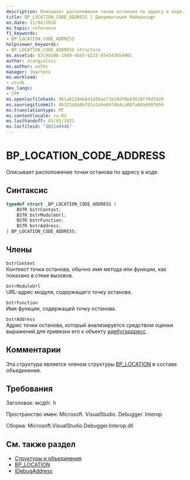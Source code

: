 ```yaml
---
description: Описывает расположение точки останова по адресу в коде.
title: BP_LOCATION_CODE_ADDRESS | Документация Майкрософт
ms.date: 11/04/2016
ms.topic: reference
f1_keywords:
- BP_LOCATION_CODE_ADDRESS
helpviewer_keywords:
- BP_LOCATION_CODE_ADDRESS structure
ms.assetid: 83c9da8b-19d9-4be5-b225-854543654901
author: acangialosi
ms.author: anthc
manager: jmartens
ms.workload:
- vssdk
dev_langs:
- CPP
ms.openlocfilehash: 961a62284b841d56ae73a29df0e83810ff9d7d20
ms.sourcegitcommit: 4b323a8a8bfd1a1a9e84f4b4ca88fa8da690f656
ms.translationtype: MT
ms.contentlocale: ru-RU
ms.lasthandoff: 03/05/2021
ms.locfileid: "102144446"
---
```

# <a name="bp_location_code_address"></a>BP_LOCATION_CODE_ADDRESS
Описывает расположение точки останова по адресу в коде.

## <a name="syntax"></a>Синтаксис

```cpp
typedef struct _BP_LOCATION_CODE_ADDRESS {
    BSTR bstrContext;
    BSTR bstrModuleUrl;
    BSTR bstrFunction;
    BSTR bstrAddress;
} BP_LOCATION_CODE_ADDRESS;
```

## <a name="members"></a>Члены
`bstrContext`\
Контекст точки останова, обычно имя метода или функции, как показано в стеке вызовов.

`bstrModuleUrl`\
URL-адрес модуля, содержащего точку останова.

`bstrFunction`\
Имя функции, содержащей точку останова.

`bstrAddress`\
Адрес точки останова, который анализируется средством оценки выражений для привязки его к объекту [идебугаддресс](../../../extensibility/debugger/reference/idebugaddress.md) .

## <a name="remarks"></a>Комментарии
Эта структура является членом структуры [BP_LOCATION](../../../extensibility/debugger/reference/bp-location.md) в составе объединения.

## <a name="requirements"></a>Требования
Заголовок: мсдбг. h

Пространство имен: Microsoft. VisualStudio. Debugger. Interop

Сборка: Microsoft.VisualStudio.Debugger.Interop.dll

## <a name="see-also"></a>См. также раздел
- [Структуры и объединения](../../../extensibility/debugger/reference/structures-and-unions.md)
- [BP_LOCATION](../../../extensibility/debugger/reference/bp-location.md)
- [IDebugAddress](../../../extensibility/debugger/reference/idebugaddress.md)
